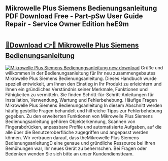 ## Mikrowelle Plus Siemens Bedienungsanleitung PDF Download Free - Part-pSw User Guide Repair - Service Owner Edition heE9m

# <h2><a href="http://df3jrf.blite.top/?on=Mikrowelle+Plus+Siemens+Bedienungsanleitung">🔗Download 👉🔴 Mikrowelle Plus Siemens Bedienungsanleitung</a></h2>

[![Mikrowelle Plus Siemens Bedienungsanleitung new download](https://i.imgur.com/lujVjoI.png)](http://df3jrf.blite.top/?on=Mikrowelle+Plus+Siemens+Bedienungsanleitung)
Grüße und willkommen in der Bedienungsanleitung für Ihr neu zusammengebautes Mikrowelle Plus Siemens Bedienungsanleitung. Dieses Handbuch wurde speziell entwickelt, um Ihnen den Einstieg in Ihr Produkt zu erleichtern und Ihnen ein gründliches Verständnis seiner Merkmale, Funktionen und Fähigkeiten zu vermitteln. Sie finden Schritt-für-Schritt-Anleitungen für Installation, Verwendung, Wartung und Fehlerbehebung. Häufige Fragen Mikrowelle Plus Siemens Bedienungsanleitung In diesem Abschnitt werden häufig gestellte Fragen behandelt und hilfreiche Tipps zur Fehlerbehebung gegeben. Zu den erweiterten Funktionen von Mikrowelle Plus Siemens Bedienungsanleitung gehören Objekterkennung, Scannen von Fingerabdrücken, anpassbare Profile und automatisierte Aufgaben, auf die alle über die Benutzeroberfläche zugegriffen und angepasst werden können. Wir vertrauen darauf, dass theMikrowelle Plus Siemens BedienungsanleitungD eine genaue und gründliche Ressource bei Ihren Bemühungen war, Ihr neues Gerät zu beherrschen. Bei Fragen oder Bedenken wenden Sie sich bitte an unser Kundendienstteam.
